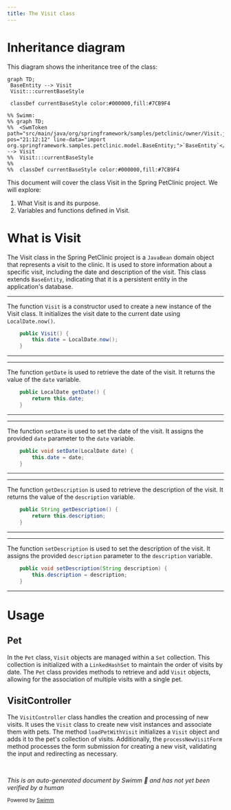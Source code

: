 ```yaml
---
title: The Visit class
---
```

# Inheritance diagram

This diagram shows the inheritance tree of the class:

```mermaid
graph TD;
 BaseEntity --> Visit
 Visit:::currentBaseStyle

 classDef currentBaseStyle color:#000000,fill:#7CB9F4

%% Swimm:
%% graph TD;
%%  <SwmToken path="src/main/java/org/springframework/samples/petclinic/owner/Visit.java" pos="21:12:12" line-data="import org.springframework.samples.petclinic.model.BaseEntity;">`BaseEntity`</SwmToken> --> Visit
%%  Visit:::currentBaseStyle
%% 
%%  classDef currentBaseStyle color:#000000,fill:#7CB9F4
```

This document will cover the class Visit in the Spring PetClinic project. We will explore:

1. What Visit is and its purpose.
2. Variables and functions defined in Visit.

# What is Visit

The Visit class in the Spring PetClinic project is a <SwmToken path="src/main/java/org/springframework/samples/petclinic/owner/Visit.java" pos="29:5:5" line-data=" * Simple JavaBean domain object representing a visit.">`JavaBean`</SwmToken> domain object that represents a visit to the clinic. It is used to store information about a specific visit, including the date and description of the visit. This class extends <SwmToken path="src/main/java/org/springframework/samples/petclinic/owner/Visit.java" pos="21:12:12" line-data="import org.springframework.samples.petclinic.model.BaseEntity;">`BaseEntity`</SwmToken>, indicating that it is a persistent entity in the application's database.

<SwmSnippet path="/src/main/java/org/springframework/samples/petclinic/owner/Visit.java" line="48">

---

The function <SwmToken path="src/main/java/org/springframework/samples/petclinic/owner/Visit.java" pos="48:3:3" line-data="	public Visit() {">`Visit`</SwmToken> is a constructor used to create a new instance of the Visit class. It initializes the visit date to the current date using <SwmToken path="src/main/java/org/springframework/samples/petclinic/owner/Visit.java" pos="49:7:11" line-data="		this.date = LocalDate.now();">`LocalDate.now()`</SwmToken>.

```java
	public Visit() {
		this.date = LocalDate.now();
	}
```

---

</SwmSnippet>

<SwmSnippet path="/src/main/java/org/springframework/samples/petclinic/owner/Visit.java" line="52">

---

The function <SwmToken path="src/main/java/org/springframework/samples/petclinic/owner/Visit.java" pos="52:5:5" line-data="	public LocalDate getDate() {">`getDate`</SwmToken> is used to retrieve the date of the visit. It returns the value of the <SwmToken path="src/main/java/org/springframework/samples/petclinic/owner/Visit.java" pos="53:5:5" line-data="		return this.date;">`date`</SwmToken> variable.

```java
	public LocalDate getDate() {
		return this.date;
	}
```

---

</SwmSnippet>

<SwmSnippet path="/src/main/java/org/springframework/samples/petclinic/owner/Visit.java" line="56">

---

The function <SwmToken path="src/main/java/org/springframework/samples/petclinic/owner/Visit.java" pos="56:5:5" line-data="	public void setDate(LocalDate date) {">`setDate`</SwmToken> is used to set the date of the visit. It assigns the provided <SwmToken path="src/main/java/org/springframework/samples/petclinic/owner/Visit.java" pos="56:9:9" line-data="	public void setDate(LocalDate date) {">`date`</SwmToken> parameter to the <SwmToken path="src/main/java/org/springframework/samples/petclinic/owner/Visit.java" pos="56:9:9" line-data="	public void setDate(LocalDate date) {">`date`</SwmToken> variable.

```java
	public void setDate(LocalDate date) {
		this.date = date;
	}
```

---

</SwmSnippet>

<SwmSnippet path="/src/main/java/org/springframework/samples/petclinic/owner/Visit.java" line="60">

---

The function <SwmToken path="src/main/java/org/springframework/samples/petclinic/owner/Visit.java" pos="60:5:5" line-data="	public String getDescription() {">`getDescription`</SwmToken> is used to retrieve the description of the visit. It returns the value of the <SwmToken path="src/main/java/org/springframework/samples/petclinic/owner/Visit.java" pos="61:5:5" line-data="		return this.description;">`description`</SwmToken> variable.

```java
	public String getDescription() {
		return this.description;
	}
```

---

</SwmSnippet>

<SwmSnippet path="/src/main/java/org/springframework/samples/petclinic/owner/Visit.java" line="64">

---

The function <SwmToken path="src/main/java/org/springframework/samples/petclinic/owner/Visit.java" pos="64:5:5" line-data="	public void setDescription(String description) {">`setDescription`</SwmToken> is used to set the description of the visit. It assigns the provided <SwmToken path="src/main/java/org/springframework/samples/petclinic/owner/Visit.java" pos="64:9:9" line-data="	public void setDescription(String description) {">`description`</SwmToken> parameter to the <SwmToken path="src/main/java/org/springframework/samples/petclinic/owner/Visit.java" pos="64:9:9" line-data="	public void setDescription(String description) {">`description`</SwmToken> variable.

```java
	public void setDescription(String description) {
		this.description = description;
	}
```

---

</SwmSnippet>

# Usage

## Pet

In the `Pet` class, <SwmToken path="src/main/java/org/springframework/samples/petclinic/owner/Visit.java" pos="48:3:3" line-data="	public Visit() {">`Visit`</SwmToken> objects are managed within a `Set` collection. This collection is initialized with a `LinkedHashSet` to maintain the order of visits by date. The `Pet` class provides methods to retrieve and add <SwmToken path="src/main/java/org/springframework/samples/petclinic/owner/Visit.java" pos="48:3:3" line-data="	public Visit() {">`Visit`</SwmToken> objects, allowing for the association of multiple visits with a single pet.

## VisitController

The `VisitController` class handles the creation and processing of new visits. It uses the <SwmToken path="src/main/java/org/springframework/samples/petclinic/owner/Visit.java" pos="48:3:3" line-data="	public Visit() {">`Visit`</SwmToken> class to create new visit instances and associate them with pets. The method `loadPetWithVisit` initializes a <SwmToken path="src/main/java/org/springframework/samples/petclinic/owner/Visit.java" pos="48:3:3" line-data="	public Visit() {">`Visit`</SwmToken> object and adds it to the pet's collection of visits. Additionally, the `processNewVisitForm` method processes the form submission for creating a new visit, validating the input and redirecting as necessary.

&nbsp;

*This is an auto-generated document by Swimm 🌊 and has not yet been verified by a human*

<SwmMeta version="3.0.0" repo-id="Z2l0aHViJTNBJTNBc3ByaW5nLXBldGNsaW5pYyUzQSUzQXVtYWxpbmdhc3dhbWk=" repo-name="spring-petclinic"><sup>Powered by [Swimm](/)</sup></SwmMeta>
